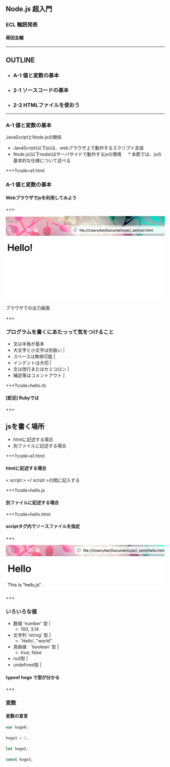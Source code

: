 ## Node.js 超入門

### ECL 輪読発表
#### 蒔田圭輔


---

## OUTLINE

- ### A-1 値と変数の基本
- ### 2-1 ソースコードの基本
- ### 2-2 HTMLファイルを使おう

---

### A-1 値と変数の基本

JavaScriptとNode.jsの関係
- JavaScript(以下js)は、webブラウザ上で動作するスクリプト言語
- Node.js(以下node)はサーバサイドで動作するjsの環境
　
\* 本節では、jsの基本的な仕様について述べる

+++?code=a1.html

### A-1 値と変数の基本

#### Webブラウザでjsを利用してみよう


+++

![output](img/fig_a1.png)

ブラウザでの出力画面

+++

### プログラムを書くにあたっって気をつけること

- 文は半角が基本
- 大文字と小文字は別扱い |
- スペースは無視可能 |
- インデントは大切 |
- 文は改行またはセミコロン |
- 補足等はコメントアウト |

+++?code=hello.rb

#### [蛇足] Rubyでは

+++

## jsを書く場所
- htmlに記述する場合
- 別ファイルに記述する場合  

+++?code=a1.html

#### htmlに記述する場合

 < script > </ script >の間に記入する

+++?code=hello.js

#### 別ファイルに記述する場合

+++?code=hello.html

#### scriptタグ内でソースファイルを指定

+++

![output1](img/fig_a2.png)

+++

### いろいろな値
- 数値 'number' 型 |
    - 100, 3.14
- 文字列 'string' 型 |
    - 'Hello', "world"
- 真偽値　'boolean' 型 |
    - true, false
- null型 |
- undefined型 |

#### typeof hoge で型が分かる

+++

### 変数

#### 変数の宣言

``` javascript
var hoge0;

hoge1 = 1;

let hoge2;

const hoge3;
```

